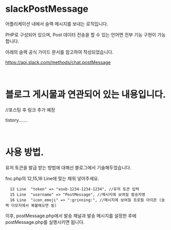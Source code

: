# slackPostMessage

어플리케이션 내에서 슬랙 메시지를 보내는 로직입니다.

PHP로 구성되어 있으며, Post 데이터 전송을 할 수 있는 언어면 전부 기능 구현이 가능합니다.

아래의 슬랙 공식 가이드 문서를 참고하여 작성되었습니다. 

https://api.slack.com/methods/chat.postMessage

<br>

# 블로그 게시물과 연관되어 있는 내용입니다.

//포스팅 후 링크 추가 예정

tistory.......

<br>

# 사용 방법.

유저 토큰을 발급 받는 방법에 대해선 블로그에서 기술해두었습니다.

fnc.php의 12,15,16 Line에 맞는 채워 넣어주세요.
```
  12 Line  "token" => "xoxb-1234-1234-1234", //유저 토큰 입력
  15 Line  "username" => "PostMessage", //메시지에 보여질 발송자명
  16 Line  "icon_emoji" => ":grinning:", //메시지에 보여질 프로필 아이콘 (슬랙 이모지에서 복붙해오면 됨)
```

이후, postMessage.php에서 발송 채널과 발송 메시지를 설정한 후에 
postMessage.php를 실행시키면 됩니다.

